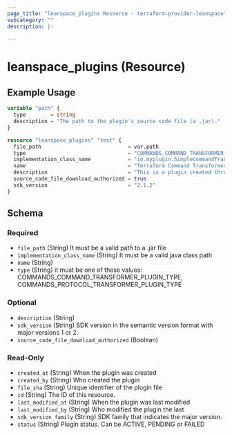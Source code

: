 ```yaml
---
page_title: "leanspace_plugins Resource - terraform-provider-leanspace"
subcategory: ""
description: |-
  
---
```


# leanspace_plugins (Resource)



## Example Usage

```terraform
variable "path" {
  type        = string
  description = "The path to the plugin's source code file (a .jar)."
}

resource "leanspace_plugins" "test" {
  file_path                            = var.path
  type                                 = "COMMANDS_COMMAND_TRANSFORMER_PLUGIN_TYPE"
  implementation_class_name            = "io.myplugin.SimpleCommandTransformer"
  name                                 = "Terraform Command Transformer Plugin"
  description                          = "This is a plugin created through terraform!"
  source_code_file_download_authorized = true
  sdk_version                          = "2.1.2"
}
```

<!-- schema generated by tfplugindocs -->
## Schema

### Required

- `file_path` (String) It must be a valid path to a .jar file
- `implementation_class_name` (String) It must be a valid java class path
- `name` (String)
- `type` (String) it must be one of these values: COMMANDS_COMMAND_TRANSFORMER_PLUGIN_TYPE, COMMANDS_PROTOCOL_TRANSFORMER_PLUGIN_TYPE

### Optional

- `description` (String)
- `sdk_version` (String) SDK version in the semantic version format with major versions 1 or 2.
- `source_code_file_download_authorized` (Boolean)

### Read-Only

- `created_at` (String) When the plugin was created
- `created_by` (String) Who created the plugin
- `file_sha` (String) Unique identifier of the plugin file
- `id` (String) The ID of this resource.
- `last_modified_at` (String) When the plugin was last modified
- `last_modified_by` (String) Who modified the plugin the last
- `sdk_version_family` (String) SDK family that indicates the major version.
- `status` (String) Plugin status. Can be ACTIVE, PENDING or FAILED
